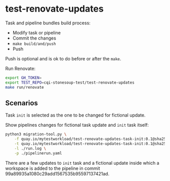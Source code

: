 # test-renovate-updates

Task and pipeline bundles build process:

* Modify task or pipeline
* Commit the changes
* `make build/and/push`
* Push

Push is optional and is ok to do before or after the `make`.

Run Renovate:

```bash
export GH_TOKEN=
export TEST_REPO=cqi-stonesoup-test/test-renovate-updates
make run/renovate
```

## Scenarios

Task `init` is selected as the one to be changed for fictional update.

Show pipelines changes for fictional task update and `init` task itself:

```bash
python3 migration-tool.py \
    -f quay.io/mytestworkload/test-renovate-updates-task-init:0.1@sha256:00e467c83c0188130134e0581bdd1d74fa3657ac1cef96345d92d50f9c96e3b0 \
    -t quay.io/mytestworkload/test-renovate-updates-task-init:0.1@sha256:13534468b93b03a01bf78ac9345f5e8c8d2d6d2e65cb11e6431526642e5730ff \
    -l ./run.log \
	-p ./pipelinerun.yaml
```

There are a few updates to `init` task and a fictional update inside which a workspace is added to the pipeline in commit 99a89935a1080c29add1567535b95597137421ad.
